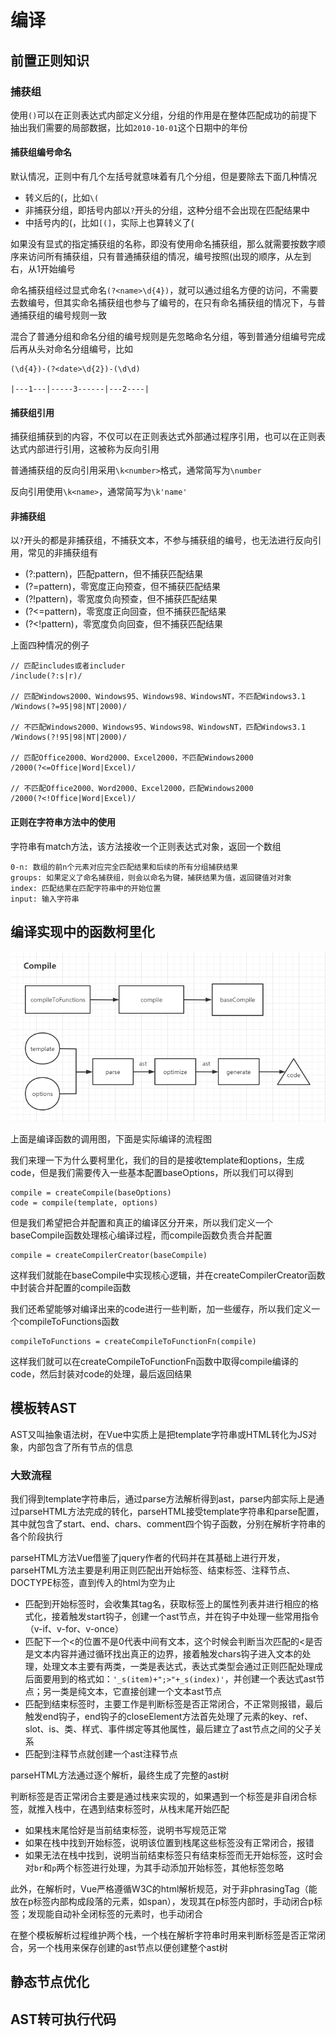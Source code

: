 # 编译

## 前置正则知识

### 捕获组

使用`()`可以在正则表达式内部定义分组，分组的作用是在整体匹配成功的前提下抽出我们需要的局部数据，比如`2010-10-01`这个日期中的年份

#### 捕获组编号命名

默认情况，正则中有几个左括号就意味着有几个分组，但是要除去下面几种情况
- 转义后的(，比如`\(`
- 非捕获分组，即括号内部以`?`开头的分组，这种分组不会出现在匹配结果中
- 中括号内的(，比如`[(]`，实际上也算转义了(

如果没有显式的指定捕获组的名称，即没有使用命名捕获组，那么就需要按数字顺序来访问所有捕获组，只有普通捕获组的情况，编号按照(出现的顺序，从左到右，从1开始编号

命名捕获组经过显式命名`(?<name>\d{4})`，就可以通过组名方便的访问，不需要去数编号，但其实命名捕获组也参与了编号的，在只有命名捕获组的情况下，与普通捕获组的编号规则一致

混合了普通分组和命名分组的编号规则是先忽略命名分组，等到普通分组编号完成后再从头对命名分组编号，比如
```
(\d{4})-(?<date>\d{2})-(\d\d)

|---1---|-----3------|---2----|
```

#### 捕获组引用

捕获组捕获到的内容，不仅可以在正则表达式外部通过程序引用，也可以在正则表达式内部进行引用，这被称为反向引用

普通捕获组的反向引用采用`\k<number>`格式，通常简写为`\number`

反向引用使用`\k<name>`，通常简写为`\k'name'`

#### 非捕获组

以`?`开头的都是非捕获组，不捕获文本，不参与捕获组的编号，也无法进行反向引用，常见的非捕获组有

- (?:pattern)，匹配pattern，但不捕获匹配结果
- (?=pattern)，零宽度正向预查，但不捕获匹配结果
- (?!pattern)，零宽度负向预查，但不捕获匹配结果
- (?<=pattern)，零宽度正向回查，但不捕获匹配结果
- (?<!pattern)，零宽度负向回查，但不捕获匹配结果

上面四种情况的例子
```
// 匹配includes或者includer
/include(?:s|r)/

// 匹配Windows2000、Windows95、Windows98、WindowsNT，不匹配Windows3.1
/Windows(?=95|98|NT|2000)/

// 不匹配Windows2000、Windows95、Windows98、WindowsNT，匹配Windows3.1
/Windows(?!95|98|NT|2000)/ 

// 匹配Office2000、Word2000、Excel2000，不匹配Windows2000
/2000(?<=Office|Word|Excel)/ 

// 不匹配Office2000、Word2000、Excel2000，匹配Windows2000
/2000(?<!Office|Word|Excel)/ 

```

#### 正则在字符串方法中的使用

字符串有match方法，该方法接收一个正则表达式对象，返回一个数组
```
0-n: 数组的前n个元素对应完全匹配结果和后续的所有分组捕获结果
groups: 如果定义了命名捕获组，则会以命名为键，捕获结果为值，返回键值对对象
index: 匹配结果在匹配字符串中的开始位置
input: 输入字符串
```

## 编译实现中的函数柯里化

![编译流程图](../img/compile.PNG)

上面是编译函数的调用图，下面是实际编译的流程图

我们来理一下为什么要柯里化，我们的目的是接收template和options，生成code，但是我们需要传入一些基本配置baseOptions，所以我们可以得到
```
compile = createCompile(baseOptions)
code = compile(template, options)
```

但是我们希望把合并配置和真正的编译区分开来，所以我们定义一个baseCompile函数处理核心编译过程，而compile函数负责合并配置
```
compile = createCompilerCreator(baseCompile)
```

这样我们就能在baseCompile中实现核心逻辑，并在createCompilerCreator函数中封装合并配置的compile函数

我们还希望能够对编译出来的code进行一些判断，加一些缓存，所以我们定义一个compileToFunctions函数
```
compileToFunctions = createCompileToFunctionFn(compile)
```

这样我们就可以在createCompileToFunctionFn函数中取得compile编译的code，然后封装对code的处理，最后返回结果

## 模板转AST

AST又叫抽象语法树，在Vue中实质上是把template字符串或HTML转化为JS对象，内部包含了所有节点的信息

### 大致流程

我们得到template字符串后，通过parse方法解析得到ast，parse内部实际上是通过parseHTML方法完成的转化，parseHTML接受template字符串和parse配置，其中就包含了start、end、chars、comment四个钩子函数，分别在解析字符串的各个阶段执行

parseHTML方法Vue借鉴了jquery作者的代码并在其基础上进行开发，parseHTML方法主要是利用正则匹配出开始标签、结束标签、注释节点、DOCTYPE标签，直到传入的html为空为止

- 匹配到开始标签时，会收集其tag名，获取标签上的属性列表并进行相应的格式化，接着触发start钩子，创建一个ast节点，并在钩子中处理一些常用指令（v-if、v-for、v-once）
- 匹配下一个<的位置不是0代表中间有文本，这个时候会判断当次匹配的<是否是文本内容并通过循环找出真正的边界，接着触发chars钩子进入文本的处理，处理文本主要有两类，一类是表达式，表达式类型会通过正则匹配处理成后面要用到的格式如：`'_s(item)+";>"+_s(index)'`，并创建一个表达式ast节点；另一类是纯文本，它直接创建一个文本ast节点
- 匹配到结束标签时，主要工作是判断标签是否正常闭合，不正常则报错，最后触发end钩子，end钩子的closeElement方法首先处理了元素的key、ref、slot、is、类、样式、事件绑定等其他属性，最后建立了ast节点之间的父子关系
- 匹配到注释节点就创建一个ast注释节点

parseHTML方法通过逐个解析，最终生成了完整的ast树

判断标签是否正常闭合主要是通过栈来实现的，如果遇到一个标签是非自闭合标签，就推入栈中，在遇到结束标签时，从栈末尾开始匹配

- 如果栈末尾恰好是当前结束标签，说明书写规范正常
- 如果在栈中找到开始标签，说明该位置到栈尾这些标签没有正常闭合，报错
- 如果无法在栈中找到，说明当前结束标签只有结束标签而无开始标签，这时会对`br`和`p`两个标签进行处理，为其手动添加开始标签，其他标签忽略

此外，在解析时，Vue严格遵循W3C的html解析规范，对于非phrasingTag（能放在p标签内部构成段落的元素，如span），发现其在p标签内部时，手动闭合p标签；发现能自动补全闭标签的元素时，也手动闭合

在整个模板解析过程维护两个栈，一个栈在解析字符串时用来判断标签是否正常闭合，另一个栈用来保存创建的ast节点以便创建整个ast树

## 静态节点优化

## AST转可执行代码